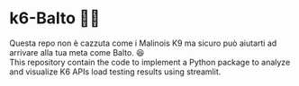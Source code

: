 # k6-Balto 🐕‍🦺
Questa repo non è cazzuta come i Malinois K9 ma sicuro può aiutarti ad arrivare alla tua meta come Balto. 😆<br/>
This repository contain the code to implement a Python package to analyze and visualize K6 APIs load testing results using streamlit.

